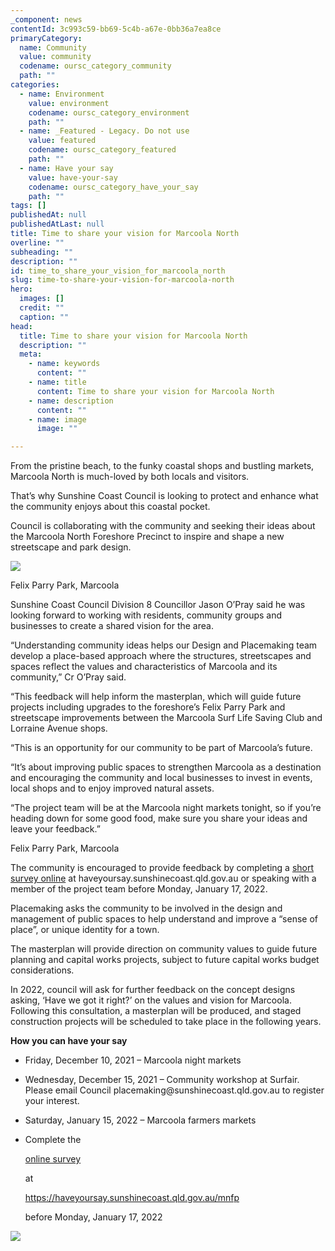 ```yaml
---
_component: news
contentId: 3c993c59-bb69-5c4b-a67e-0bb36a7ea8ce
primaryCategory:
  name: Community
  value: community
  codename: oursc_category_community
  path: ""
categories:
  - name: Environment
    value: environment
    codename: oursc_category_environment
    path: ""
  - name: _Featured - Legacy. Do not use
    value: featured
    codename: oursc_category_featured
    path: ""
  - name: Have your say
    value: have-your-say
    codename: oursc_category_have_your_say
    path: ""
tags: []
publishedAt: null
publishedAtLast: null
title: Time to share your vision for Marcoola North
overline: ""
subheading: ""
description: ""
id: time_to_share_your_vision_for_marcoola_north
slug: time-to-share-your-vision-for-marcoola-north
hero:
  images: []
  credit: ""
  caption: ""
head:
  title: Time to share your vision for Marcoola North
  description: ""
  meta:
    - name: keywords
      content: ""
    - name: title
      content: Time to share your vision for Marcoola North
    - name: description
      content: ""
    - name: image
      image: ""

---
```

From the pristine beach, to the funky coastal shops and bustling markets, Marcoola North is much-loved by both locals and visitors.

That’s why Sunshine Coast Council is looking to protect and enhance what the community enjoys about this coastal pocket.

Council is collaborating with the community and seeking their ideas about the Marcoola North Foreshore Precinct to inspire and shape a new streetscape and park design.  

![](https://preview-assets-us-01.kc-usercontent.com:443/c631baf8-1b46-001f-580c-d0001b68b4a8/037bc0ff-dee4-4652-957d-6d1d80ec3fca/Image-1-1024x768.jpg)

Felix Parry Park, Marcoola

Sunshine Coast Council Division 8 Councillor Jason O’Pray said he was looking forward to working with residents, community groups and businesses to create a shared vision for the area.   

“Understanding community ideas helps our Design and Placemaking team develop a place-based approach where the structures, streetscapes and spaces reflect the values and characteristics of Marcoola and its community,” Cr O’Pray said.  

“This feedback will help inform the masterplan, which will guide future projects including upgrades to the foreshore’s Felix Parry Park and streetscape improvements between the Marcoola Surf Life Saving Club and Lorraine Avenue shops.

“This is an opportunity for our community to be part of Marcoola’s future.

“It’s about improving public spaces to strengthen Marcoola as a destination and encouraging the community and local businesses to invest in events, local shops and to enjoy improved natural assets.

“The project team will be at the Marcoola night markets tonight, so if you’re heading down for some good food, make sure you share your ideas and leave your feedback.”

Felix Parry Park, Marcoola

The community is encouraged to provide feedback by completing a [short survey online](https://haveyoursay.sunshinecoast.qld.gov.au/mnfp)
&#x20;at haveyoursay.sunshinecoast.qld.gov.au or speaking with a member of the project team before Monday, January 17, 2022.

Placemaking asks the community to be involved in the design and management of public spaces to help understand and improve a “sense of place”, or unique identity for a town.

The masterplan will provide direction on community values to guide future planning and capital works projects, subject to future capital works budget considerations.  

In 2022, council will ask for further feedback on the concept designs asking, ‘Have we got it right?’ on the values and vision for Marcoola. Following this consultation, a masterplan will be produced, and staged construction projects will be scheduled to take place in the following years.

**How you can have your say**

*   Friday, December 10, 2021 – Marcoola night markets

*   Wednesday, December 15, 2021 – Community workshop at Surfair. Please email Council placemaking\@sunshinecoast.qld.gov.au to register your interest.

*   Saturday, January 15, 2022 – Marcoola farmers markets

*   Complete the

    [online survey](https://haveyoursay.sunshinecoast.qld.gov.au/mnfp)


    at

    <https://haveyoursay.sunshinecoast.qld.gov.au/mnfp>


    before Monday, January 17, 2022

![](https://preview-assets-us-01.kc-usercontent.com:443/c631baf8-1b46-001f-580c-d0001b68b4a8/57f8d275-85d8-43d3-8ad5-ed978cac67ea/210183B_Marcoola-North-Foreshore_web-banner_1876x448pxls_V02-1024x245.jpg)
